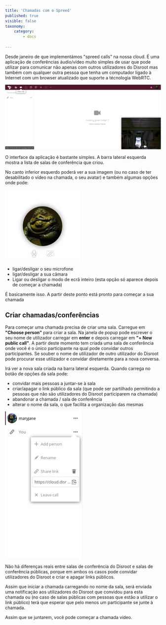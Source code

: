 ```yaml
---
title: 'Chamadas com o Spreed'
published: true
visible: false
taxonomy:
    category:
        - docs

---
```


Desde janeiro de que implementámos "spreed calls" na nossa cloud. É uma aplicação de conferências áudio/vídeo muito simples de usar que pode utilizar para comunicar não apenas com outros utilizadores do Disroot mas também com qualquer outra pessoa que tenha um computador ligado à Internet com um browser atualizado que suporte a técnologia WebRTC.

![](pt/spreed_main.png)


O interface da aplicação é bastante simples. A barra lateral esquerda mostra a lista de salas de conferência que criou.

No canto inferior esquerdo poderá ver a sua imagem (ou no caso de ter desabilitado o vídeo na chamada, o seu avatar) e também algumas opções onde pode:

![](pt/spreed_bottom.png)

 - ligar/desligar o seu microfone
 - ligar/desligar a sua câmara
 - Ligar ou desligar o modo de ecrã inteiro (esta opção só aparece depois de começar a chamada)

É basicamente isso. A partir deste ponto está pronto para começar a sua chamada

## Criar chamadas/conferências
Para começar uma chamada precisa de criar uma sala. Carregue em **"Choose person"** para criar a sala. Na janela de popup pode escrever o seu nome de utilizador carregar em **enter** e depois carregar em **"+ New public call"**.
A partir deste momento tem criada uma sala de conferência onde você é o único participante na qual pode convidar outros participantes.
Se souber o nome de utilizador de outro utilizador do Disroot pode procurar esse utilizador e convidar diretamente para a nova conversa.

Irá ver a nova sala criada na barra lateral esquerda.
Quando carrega no botão de opções da sala pode:
  - convidar mais pessoas a juntar-se à sala
  - criar/apagar o link público da sala (que pode ser partilhado permitindo a pessoas que não são utilizadores do Disroot participarem na chamada)
  - abandonar a chamada / sala de conferência
  - alterar o nome da sala, o que facilita a organização das mesmas

![](pt/spreed_create_calls1.png)

Não há diferenças reais entre salas de conferência do Disroot e salas de conferência públicas, porque em ambos os casos pode convidar utilizadores do Disroot e criar e apagar links públicos.

Assim que iniciar a chamada carregando no nome da sala, será enviada uma notificação aos utilizadores do Disroot que convidou para esta chamada ou (no caso de salas públicas com pessoas que estão a utilizar o link público) terá que esperar que pelo menos um participante se junte à chamada.

Assim que se juntarem, você pode começar a chamada vídeo.

